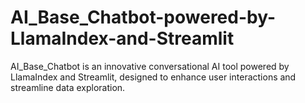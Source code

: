 # AI_Base_Chatbot-powered-by-LlamaIndex-and-Streamlit
AI_Base_Chatbot is an innovative conversational AI tool powered by LlamaIndex and Streamlit, designed to enhance user interactions and streamline data exploration.
